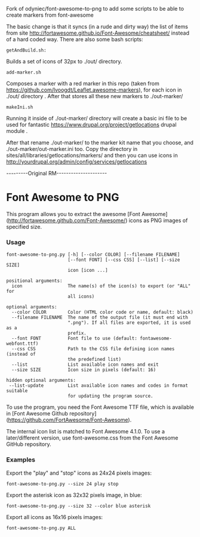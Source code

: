 Fork of odyniec/font-awesome-to-png to add some scripts to be able to create markers from font-awesome

The basic change is that it syncs (in a rude and dirty way) the list of items from site http://fortawesome.github.io/Font-Awesome/cheatsheet/ instead of a hard coded way. 
There are also some bash scripts:

    getAndBuild.sh:
Builds a set of icons of 32px to ./out/ directory.
    
    add-marker.sh
Composes a marker with a red marker in this repo (taken from https://github.com/lvoogdt/Leaflet.awesome-markers), for each icon in ./out/ directory . After that stores all these new markers to ./out-marker/
    
    makeIni.sh 
Running it inside of ./out-marker/ directory will create a basic ini file to be used for fantastic https://www.drupal.org/project/getlocations drupal module .


    
After that rename ./out-marker/ to the marker kit name that you choose, and ./out-marker/out-marker.ini too. Copy the directory in sites/all/libraries/getlocations/markers/ and then you can use icons in http://yourdrupal.org/admin/config/services/getlocations


---------Original RM---------------------

Font Awesome to PNG
===================

This program allows you to extract the awesome
[Font Awesome] (http://fortawesome.github.com/Font-Awesome/) icons as PNG images
of specified size.

### Usage

    font-awesome-to-png.py [-h] [--color COLOR] [--filename FILENAME]
                           [--font FONT] [--css CSS] [--list] [--size SIZE]
                           icon [icon ...]

    positional arguments:
      icon                 The name(s) of the icon(s) to export (or "ALL" for
                           all icons)

    optional arguments:
      --color COLOR        Color (HTML color code or name, default: black)
      --filename FILENAME  The name of the output file (it must end with
                           ".png"). If all files are exported, it is used as a
                           prefix.
      --font FONT          Font file to use (default: fontawesome-webfont.ttf)
      --css CSS            Path to the CSS file defining icon names (instead of
                           the predefined list)
      --list               List available icon names and exit
      --size SIZE          Icon size in pixels (default: 16)

    hidden optional arguments:
     --list-update         List available icon names and codes in format suitable
                           for updating the program source.

To use the program, you need the Font Awesome TTF file, which is available in
[Font Awesome Github repository] (https://github.com/FortAwesome/Font-Awesome).

The internal icon list is matched to Font Awesome 4.1.0.  To use a later/different
version, use font-awesome.css from the Font Awesome GitHub repository.

### Examples

Export the "play" and "stop" icons as 24x24 pixels images:

    font-awesome-to-png.py --size 24 play stop

Export the asterisk icon as 32x32 pixels image, in blue:

    font-awesome-to-png.py --size 32 --color blue asterisk

Export all icons as 16x16 pixels images:

    font-awesome-to-png.py ALL
